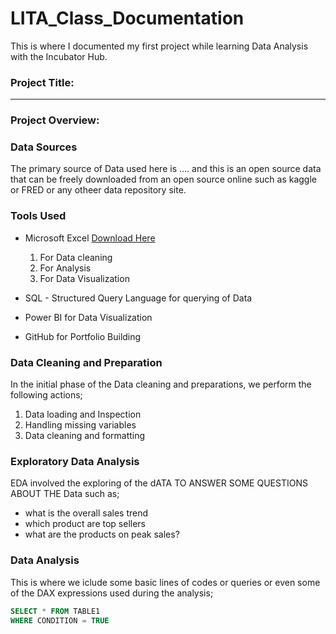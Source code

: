 # LITA_Class_Documentation
This is where I documented my first project while learning Data Analysis with the Incubator Hub.

### Project Title:
---
### Project Overview:

### Data Sources
The primary source of Data used here is .... and this is an open source data that can be freely downloaded from an open source online such as kaggle or FRED or any otheer data repository site.

### Tools Used
- Microsoft Excel [Download Here](https://www.microsoft.com)
   1. For Data cleaning
   2. For Analysis
   3. For Data Visualization

- SQL - Structured Query Language for querying of Data
- Power BI for Data Visualization
- GitHub for Portfolio Building

### Data Cleaning and Preparation
In the initial phase of the Data cleaning and preparations, we perform the following actions;
   1. Data loading and Inspection
   2. Handling missing variables
   3. Data cleaning and formatting

### Exploratory Data Analysis 
EDA involved the exploring of the dATA TO ANSWER SOME QUESTIONS ABOUT THE Data such as;
   - what is the overall sales trend
   - which product are top sellers
   - what are the products on peak sales?

### Data Analysis
This is where we iclude some basic lines of codes or queries or even some of the DAX expressions used during the analysis;
  
```SQL
SELECT * FROM TABLE1
WHERE CONDITION = TRUE
